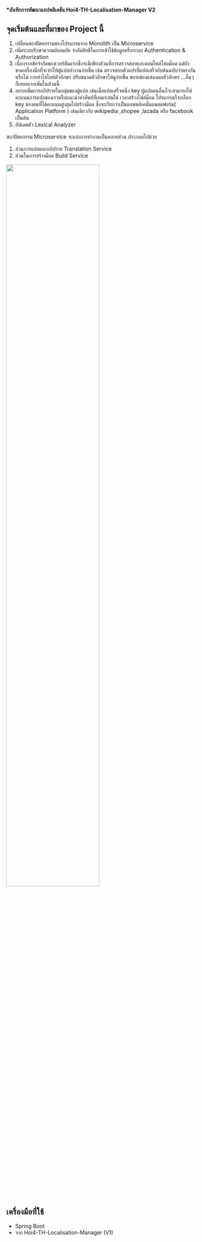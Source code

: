 
#### *บันทึกการพัฒนาแอปพลิเคชัน Hoi4-TH-Localisation-Manager V2


## จุดเริ่มต้นและที่มาของ Project นี้

1. เปลี่ยนสถาปัตยกรรมของโปรแกรมจาก Monolith เป็น Microservice </br>
2. เพิ่มระบบรักษาความปลอดภัย จำกัดสิทธิในการเข้าใช้ข้อมูลหรือระบบ Authentication & Authorization </br>
3. เนื่องจากข้อจำกัดของเวอร์ชันแรกซึ่งจะมีเพียงส่วนที่การตรวจสอบและคอมไพล์โค้ดม็อด แต่ยังขาดเครื่องมือที่จะทำให้ผู้แปลทำงานง่ายขึ้น เช่น ตรวจสอบตัวแปรที่แปลเสร็จกับต้นฉบับว่าตรงกันหรือไม่ การทำไฮไลท์ตัวอักษร ปรับขนาดตัวอักษรให้ดูง่ายขึ้น ขยายช่องแสดงผลตัวอักษร ...อื่นๆ ก็เลยอยากเพิ่มในส่วนนี้ </br>
4. อยากเพิ่มการอภิปรายในกลุ่มของผู้แปล เช่นเมื่อแปลเสร็จหนึ่ง key ผู้แปลคนอื่นก็จะสามารถให้คะแนนการแปลของเราหรือแนะนำคำศัพท์ที่เหมาะสมได้ เวลาสร้างไฟล์ม็อด โปรแกรมก็จะเลือก key ของคนที่ได้คะแนนสูงสุดไปสร้างม็อด ซึ่งจะเรียกว่าเป็นแอพพลิเคชั่นแพลตฟอร์ม( Application Platform ) เช่นเดียวกับ wikipedia ,shopee ,lazada หรือ facebook เป็นต้น </br>
5. อัปเดตตัว Lexical Analyzer </br>

สถาปัตยกรรม Microservice จะแบ่งการทำงานเป็นหลายส่วน ประกอบไปด้วย </br>
1. ส่วนการแปลและอภิปราย Translation Service </br>
2. ส่วนในการสร้างม็อด Build Service </br>

<img src="images/Hoi4-TH-Localisation-Manager-diagram-V2_d1.png" width="70%">

## เครื่องมือที่ใช้
 - Spring Boot
 - จาก Hoi4-TH-Localisation-Manager (V1)
